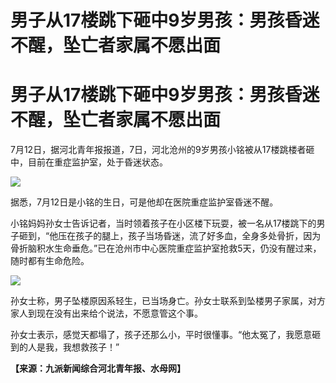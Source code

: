 # 男子从17楼跳下砸中9岁男孩：男孩昏迷不醒，坠亡者家属不愿出面

# 男子从17楼跳下砸中9岁男孩：男孩昏迷不醒，坠亡者家属不愿出面

7月12日，据河北青年报报道，7日，河北沧州的9岁男孩小铭被从17楼跳楼者砸中，目前在重症监护室，处于昏迷状态。

![](https://inews.gtimg.com/om_bt/OwPGYZY8psLWe1IphBIKs6OXbjMA-Y2Ne2V3V6Shc0DY8AA/1000)

据悉，7月12日是小铭的生日，可是他却在医院重症监护室昏迷不醒。

小铭妈妈孙女士告诉记者，当时领着孩子在小区楼下玩耍，被一名从17楼跳下的男子砸到，“他压在孩子的腿上，孩子当场昏迷，流了好多血，全身多处骨折，因为骨折脑积水生命垂危。”已在沧州市中心医院重症监护室抢救5天，仍没有醒过来，随时都有生命危险。

![](https://inews.gtimg.com/om_bt/OJ-x6BGneqMI6AvSJf6Q6u7XADs2TwL7wNJ0E6c4APSs8AA/1000)

孙女士称，男子坠楼原因系轻生，已当场身亡。孙女士联系到坠楼男子家属，对方家人到现在没有出来给个说法，不愿意管这个事。

孙女士表示，感觉天都塌了，孩子还那么小，平时很懂事。“他太冤了，我愿意砸到的人是我，我想救孩子！”

**【来源：九派新闻综合河北青年报、水母网】**

